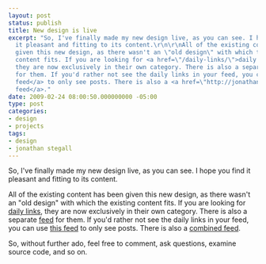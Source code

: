 ```yaml
---
layout: post
status: publish
title: New design is live
excerpt: "So, I've finally made my new design live, as you can see. I hope you find
  it pleasant and fitting to its content.\r\n\r\nAll of the existing content has been
  given this new design, as there wasn't an \"old design\" with which the existing
  content fits. If you are looking for <a href=\"/daily-links/\">daily links</a>,
  they are now exclusively in their own category. There is also a separate <a href=\"http://jonathanstegall.com/daily-links/feed/\">feed</a>
  for them. If you'd rather not see the daily links in your feed, you can use <a href=\"http://jonathanstegall.com/posts/feed/\">this
  feed</a> to only see posts. There is also a <a href=\"http://jonathanstegall.com/feed/\">combined
  feed</a>."
date: 2009-02-24 08:00:50.000000000 -05:00
type: post
categories:
- design
- projects
tags:
- design
- jonathan stegall
---
```

So, I've finally made my new design live, as you can see. I hope you find it pleasant and fitting to its content.

All of the existing content has been given this new design, as there wasn't an "old design" with which the existing content fits. If you are looking for <a href="/daily-links/">daily links</a>, they are now exclusively in their own category. There is also a separate <a href="http://jonathanstegall.com/daily-links/feed/">feed</a> for them. If you'd rather not see the daily links in your feed, you can use <a href="http://jonathanstegall.com/posts/feed/">this feed</a> to only see posts. There is also a <a href="http://jonathanstegall.com/feed/">combined feed</a>.

So, without further ado, feel free to comment, ask questions, examine source code, and so on.
